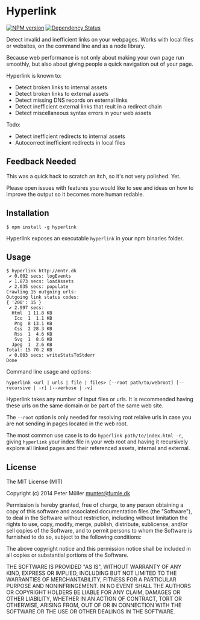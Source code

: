 Hyperlink
=========
[![NPM version](https://badge.fury.io/js/hyperlink.svg)](http://badge.fury.io/js/hyperlink)
[![Dependency Status](https://david-dm.org/Munter/hyperlink.svg)](https://david-dm.org/Munter/hyperlink)

Detect invalid and inefficient links on your webpages. Works with local files or websites, on the command line and as a node library.

Because web performance is not only about making your own page run smoothly, but also about giving people a quick navigation out of your page.

Hyperlink is known to:
- Detect broken links to internal assets
- Detect broken links to external assets
- Detect missing DNS records on external links
- Detect inefficient external links that reult in a redirect chain
- Detect miscellaneous syntax errors in your web assets

Todo:
- Detect inefficient redirects to internal assets
- Autocorrect inefficient redirects in local files

Feedback Needed
---------------

This was a quick hack to scratch an itch, so it's not very polished. Yet.

Please open issues with features you would like to see and ideas on how to improve the output so it becomes more human redable.


Installation
------------

```
$ npm install -g hyperlink
```

Hyperlink exposes an executable `hyperlink` in your npm binaries folder.


Usage
-----

```
$ hyperlink http://mntr.dk
 ✔ 0.002 secs: logEvents
 ✔ 1.873 secs: loadAssets
 ✔ 2.035 secs: populate
Crawling 15 outgoing urls:
Outgoing link status codes:
{ '200': 15 }
 ✔ 2.997 secs:
  Html  1 11.8 KB
   Ico  1  1.1 KB
   Png  8 13.1 KB
   Css  2 28.3 KB
   Rss  1  4.6 KB
   Svg  1  8.6 KB
  Jpeg  1  2.6 KB
Total: 15 70.2 KB
 ✔ 0.003 secs: writeStatsToStderr
Done
```

Command line usage and options:

`hyperlink <url | urls | file | files> [--root path/to/webroot] [--recursive | -r] [--verbose | -v]`

Hyperlink takes any number of input files or urls. It is recommended having these urls on the same domain or be part of the same web site.

The `--root` option is only needed for resolving root relaive urls in case you are not sending in pages located in the web root.

The most common use case is to do `hyperlink path/to/index.html -r`, giving `hyperlink` your index file in your web root and having it recursively explore all linked pages and their referenced assets, internal and external.


License
-------

The MIT License (MIT)

Copyright (c) 2014 Peter Müller <munter@fumle.dk>

Permission is hereby granted, free of charge, to any person obtaining a copy
of this software and associated documentation files (the "Software"), to deal
in the Software without restriction, including without limitation the rights
to use, copy, modify, merge, publish, distribute, sublicense, and/or sell
copies of the Software, and to permit persons to whom the Software is
furnished to do so, subject to the following conditions:

The above copyright notice and this permission notice shall be included in
all copies or substantial portions of the Software.

THE SOFTWARE IS PROVIDED "AS IS", WITHOUT WARRANTY OF ANY KIND, EXPRESS OR
IMPLIED, INCLUDING BUT NOT LIMITED TO THE WARRANTIES OF MERCHANTABILITY,
FITNESS FOR A PARTICULAR PURPOSE AND NONINFRINGEMENT. IN NO EVENT SHALL THE
AUTHORS OR COPYRIGHT HOLDERS BE LIABLE FOR ANY CLAIM, DAMAGES OR OTHER
LIABILITY, WHETHER IN AN ACTION OF CONTRACT, TORT OR OTHERWISE, ARISING FROM,
OUT OF OR IN CONNECTION WITH THE SOFTWARE OR THE USE OR OTHER DEALINGS IN
THE SOFTWARE.
